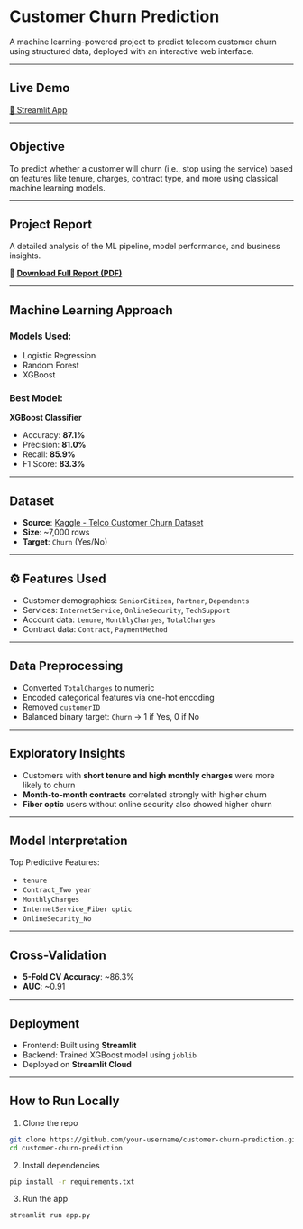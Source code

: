 # Customer Churn Prediction

A machine learning-powered project to predict telecom customer churn using structured data, deployed with an interactive web interface.

---

##  Live Demo  
[🔗 Streamlit App](https://customer-churn-prediction-8jcjuhhzuvkk4iosampzxm.streamlit.app/)

---

##  Objective

To predict whether a customer will churn (i.e., stop using the service) based on features like tenure, charges, contract type, and more using classical machine learning models.

---

##  Project Report

A detailed analysis of the ML pipeline, model performance, and business insights.

📄 **[Download Full Report (PDF)](customer_churn_report.pdf)**

---


##  Machine Learning Approach

### Models Used:
- Logistic Regression
- Random Forest
- XGBoost

### Best Model:
 **XGBoost Classifier**
- Accuracy: **87.1%**
- Precision: **81.0%**
- Recall: **85.9%**
- F1 Score: **83.3%**

---

##  Dataset

- **Source**: [Kaggle - Telco Customer Churn Dataset](https://www.kaggle.com/datasets/blastchar/telco-customer-churn)
- **Size**: ~7,000 rows
- **Target**: `Churn` (Yes/No)

---

## ⚙ Features Used

- Customer demographics: `SeniorCitizen`, `Partner`, `Dependents`
- Services: `InternetService`, `OnlineSecurity`, `TechSupport`
- Account data: `tenure`, `MonthlyCharges`, `TotalCharges`
- Contract data: `Contract`, `PaymentMethod`

---

##  Data Preprocessing

- Converted `TotalCharges` to numeric
- Encoded categorical features via one-hot encoding
- Removed `customerID`
- Balanced binary target: `Churn` → 1 if Yes, 0 if No

---

##  Exploratory Insights

- Customers with **short tenure and high monthly charges** were more likely to churn
- **Month-to-month contracts** correlated strongly with higher churn
- **Fiber optic** users without online security also showed higher churn

---

##  Model Interpretation

Top Predictive Features:
- `tenure`
- `Contract_Two year`
- `MonthlyCharges`
- `InternetService_Fiber optic`
- `OnlineSecurity_No`

---

##  Cross-Validation

- **5-Fold CV Accuracy**: ~86.3%
- **AUC**: ~0.91

---

##  Deployment

- Frontend: Built using **Streamlit**
- Backend: Trained XGBoost model using `joblib`
- Deployed on **Streamlit Cloud**

---

##  How to Run Locally

1) Clone the repo
```bash
git clone https://github.com/your-username/customer-churn-prediction.git
cd customer-churn-prediction
```
2. Install dependencies
```bash
pip install -r requirements.txt
```
3. Run the app
```bash
streamlit run app.py
```
